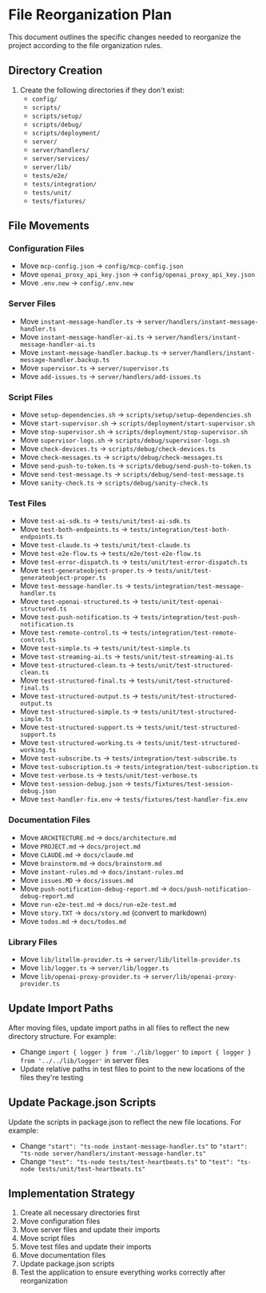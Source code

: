 # File Reorganization Plan

This document outlines the specific changes needed to reorganize the project according to the file organization rules.

## Directory Creation

1. Create the following directories if they don't exist:
   - `config/`
   - `scripts/`
   - `scripts/setup/`
   - `scripts/debug/`
   - `scripts/deployment/`
   - `server/`
   - `server/handlers/`
   - `server/services/`
   - `server/lib/`
   - `tests/e2e/`
   - `tests/integration/`
   - `tests/unit/`
   - `tests/fixtures/`

## File Movements

### Configuration Files
- Move `mcp-config.json` → `config/mcp-config.json`
- Move `openai_proxy_api_key.json` → `config/openai_proxy_api_key.json`
- Move `.env.new` → `config/.env.new`

### Server Files
- Move `instant-message-handler.ts` → `server/handlers/instant-message-handler.ts`
- Move `instant-message-handler-ai.ts` → `server/handlers/instant-message-handler-ai.ts`
- Move `instant-message-handler.backup.ts` → `server/handlers/instant-message-handler.backup.ts`
- Move `supervisor.ts` → `server/supervisor.ts`
- Move `add-issues.ts` → `server/handlers/add-issues.ts`

### Script Files
- Move `setup-dependencies.sh` → `scripts/setup/setup-dependencies.sh`
- Move `start-supervisor.sh` → `scripts/deployment/start-supervisor.sh`
- Move `stop-supervisor.sh` → `scripts/deployment/stop-supervisor.sh`
- Move `supervisor-logs.sh` → `scripts/debug/supervisor-logs.sh`
- Move `check-devices.ts` → `scripts/debug/check-devices.ts`
- Move `check-messages.ts` → `scripts/debug/check-messages.ts`
- Move `send-push-to-token.ts` → `scripts/debug/send-push-to-token.ts`
- Move `send-test-message.ts` → `scripts/debug/send-test-message.ts`
- Move `sanity-check.ts` → `scripts/debug/sanity-check.ts`

### Test Files
- Move `test-ai-sdk.ts` → `tests/unit/test-ai-sdk.ts`
- Move `test-both-endpoints.ts` → `tests/integration/test-both-endpoints.ts`
- Move `test-claude.ts` → `tests/unit/test-claude.ts`
- Move `test-e2e-flow.ts` → `tests/e2e/test-e2e-flow.ts`
- Move `test-error-dispatch.ts` → `tests/unit/test-error-dispatch.ts`
- Move `test-generateobject-proper.ts` → `tests/unit/test-generateobject-proper.ts`
- Move `test-message-handler.ts` → `tests/integration/test-message-handler.ts`
- Move `test-openai-structured.ts` → `tests/unit/test-openai-structured.ts`
- Move `test-push-notification.ts` → `tests/integration/test-push-notification.ts`
- Move `test-remote-control.ts` → `tests/integration/test-remote-control.ts`
- Move `test-simple.ts` → `tests/unit/test-simple.ts`
- Move `test-streaming-ai.ts` → `tests/unit/test-streaming-ai.ts`
- Move `test-structured-clean.ts` → `tests/unit/test-structured-clean.ts`
- Move `test-structured-final.ts` → `tests/unit/test-structured-final.ts`
- Move `test-structured-output.ts` → `tests/unit/test-structured-output.ts`
- Move `test-structured-simple.ts` → `tests/unit/test-structured-simple.ts`
- Move `test-structured-support.ts` → `tests/unit/test-structured-support.ts`
- Move `test-structured-working.ts` → `tests/unit/test-structured-working.ts`
- Move `test-subscribe.ts` → `tests/integration/test-subscribe.ts`
- Move `test-subscription.ts` → `tests/integration/test-subscription.ts`
- Move `test-verbose.ts` → `tests/unit/test-verbose.ts`
- Move `test-session-debug.json` → `tests/fixtures/test-session-debug.json`
- Move `test-handler-fix.env` → `tests/fixtures/test-handler-fix.env`

### Documentation Files
- Move `ARCHITECTURE.md` → `docs/architecture.md`
- Move `PROJECT.md` → `docs/project.md`
- Move `CLAUDE.md` → `docs/claude.md`
- Move `brainstorm.md` → `docs/brainstorm.md`
- Move `instant-rules.md` → `docs/instant-rules.md`
- Move `issues.MD` → `docs/issues.md`
- Move `push-notification-debug-report.md` → `docs/push-notification-debug-report.md`
- Move `run-e2e-test.md` → `docs/run-e2e-test.md`
- Move `story.TXT` → `docs/story.md` (convert to markdown)
- Move `todos.md` → `docs/todos.md`

### Library Files
- Move `lib/litellm-provider.ts` → `server/lib/litellm-provider.ts`
- Move `lib/logger.ts` → `server/lib/logger.ts`
- Move `lib/openai-proxy-provider.ts` → `server/lib/openai-proxy-provider.ts`

## Update Import Paths

After moving files, update import paths in all files to reflect the new directory structure. For example:

- Change `import { logger } from './lib/logger'` to `import { logger } from '../../lib/logger'` in server files
- Update relative paths in test files to point to the new locations of the files they're testing

## Update Package.json Scripts

Update the scripts in package.json to reflect the new file locations. For example:

- Change `"start": "ts-node instant-message-handler.ts"` to `"start": "ts-node server/handlers/instant-message-handler.ts"`
- Change `"test": "ts-node tests/test-heartbeats.ts"` to `"test": "ts-node tests/unit/test-heartbeats.ts"`

## Implementation Strategy

1. Create all necessary directories first
2. Move configuration files
3. Move server files and update their imports
4. Move script files
5. Move test files and update their imports
6. Move documentation files
7. Update package.json scripts
8. Test the application to ensure everything works correctly after reorganization
